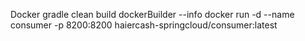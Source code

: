 Docker
gradle clean build dockerBuilder --info
docker run -d --name consumer -p 8200:8200 haiercash-springcloud/consumer:latest